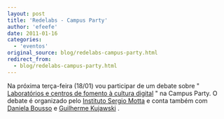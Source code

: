 ```yaml
---
layout: post
title: 'Redelabs - Campus Party'
author: 'efeefe'
date: 2011-01-16
categories:
  - 'eventos'
original_source: blog/redelabs-campus-party.html
redirect_from:
  - blog/redelabs-campus-party.html
---
```


Na próxima terça-feira (18/01) vou participar de um debate sobre \" [Laboratórios e centros de fomento à cultura digital](http://cpbrasil.ism.org.br/?page_id=311) \" na Campus Party. O debate é organizado pelo [Instituto Sergio Motta](http://www.ism.org.br/) e conta também com [Daniela Bousso](http://www.mis-sp.org.br/) e [Guilherme Kujawski](http://twitter.com/kuja) .
